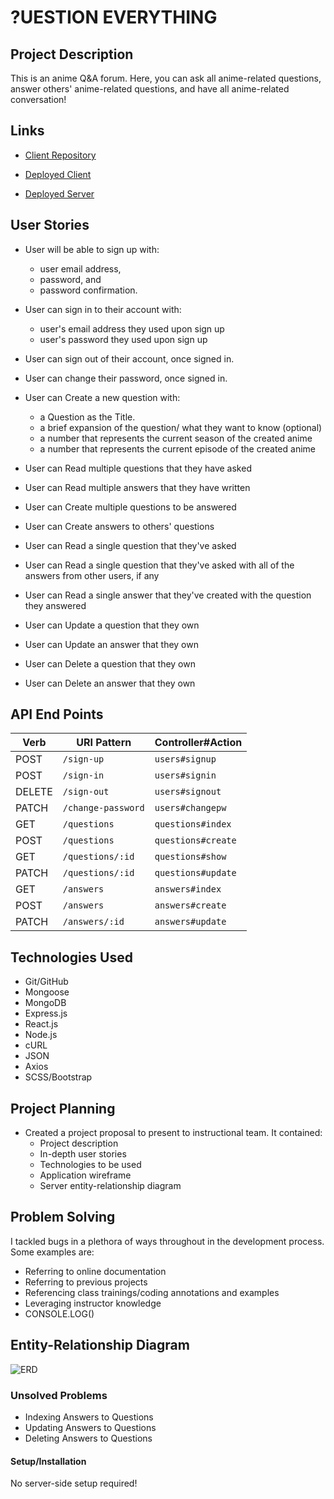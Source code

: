 # ?UESTION EVERYTHING

## Project Description

This is an anime Q&A forum. Here, you can ask all anime-related questions, answer others' anime-related questions, and have all anime-related conversation!

## Links

* [Client Repository](https://github.com/christielewis/christielewis-Question-Everything-client)

* [Deployed Client](https://christielewis.github.io/christielewis-Question-Everything-client/)

* [Deployed Server](https://whispering-stream-83145.herokuapp.com)


## User Stories

- User will be able to sign up with:
  * user email address,
  * password, and
  * password confirmation.

- User can sign in to their account with:
  * user's email address they used upon sign up
  * user's password they used upon sign up

- User can sign out of their account, once signed in.

- User can change their password, once signed in.

- User can Create a new question with:
  * a Question as the Title.
  * a brief expansion of the question/ what they want to know (optional)
  * a number that represents the current season of the created anime
  * a number that represents the current episode of the created anime

- User can Read multiple questions that they have asked

- User can Read multiple answers that they have written

- User can Create multiple questions to be answered

- User can Create answers to others' questions

- User can Read a single question that they've asked

- User can Read a single question that they've asked with all of the answers from other users, if any

- User can Read a single answer that they've created with the question they answered

- User can Update a question that they own

- User can Update an answer that they own

- User can Delete a question that they own

- User can Delete an answer that they own


## API End Points

| Verb   | URI Pattern            | Controller#Action |
|--------|------------------------|-------------------|
| POST   | `/sign-up`             | `users#signup`    |
| POST   | `/sign-in`             | `users#signin`    |
| DELETE | `/sign-out`            | `users#signout`   |
| PATCH  | `/change-password`     | `users#changepw`  |
| GET    | `/questions`           | `questions#index` |
| POST   | `/questions`           | `questions#create`|
| GET    | `/questions/:id`       | `questions#show`  |
| PATCH  | `/questions/:id`       | `questions#update`|
| GET    | `/answers`             | `answers#index`   |
| POST   | `/answers`             | `answers#create`  |
| PATCH  | `/answers/:id`         | `answers#update`  |

## Technologies Used

* Git/GitHub
* Mongoose
* MongoDB
* Express.js
* React.js
* Node.js
* cURL
* JSON
* Axios
* SCSS/Bootstrap

## Project Planning

- Created a project proposal to present to instructional team. It contained:
  * Project description
  * In-depth user stories
  * Technologies to be used
  * Application wireframe
  * Server entity-relationship diagram

## Problem Solving

I tackled bugs in a plethora of ways throughout in the development process. Some examples are:
  * Referring to online documentation
  * Referring to previous projects
  * Referencing class trainings/coding annotations and examples
  * Leveraging instructor knowledge
  * CONSOLE.LOG()

## Entity-Relationship Diagram
![ERD](https://media.git.generalassemb.ly/user/42033/files/184e1299-1740-4b6b-bc1a-478eed6aa023)

### Unsolved Problems
* Indexing Answers to Questions
* Updating Answers to Questions
* Deleting Answers to Questions

#### Setup/Installation
No server-side setup required!
